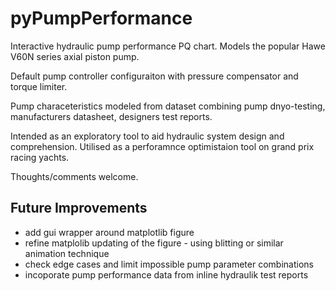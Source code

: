 # pyPumpPerformance
Interactive hydraulic pump performance PQ chart. Models the popular Hawe V60N series axial piston pump.

Default pump controller configuraiton with pressure compensator and torque limiter.

Pump characeteristics modeled from dataset combining pump dnyo-testing, manufacturers datasheet, designers test reports. 

Intended as an exploratory tool to aid hydraulic system design and comprehension. Utilised as a perforamnce optimistaion tool on grand prix racing yachts.

Thoughts/comments welcome.

## Future Improvements

* add gui wrapper around matplotlib figure
* refine matplolib updating of the figure - using blitting or similar animation technique
* check edge cases and limit impossible pump parameter combinations
* incoporate pump performance data from inline hydraulik test reports
